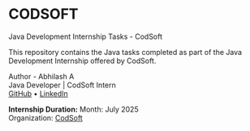 # CODSOFT
Java Development Internship Tasks - CodSoft

This repository contains the Java tasks completed as part of the Java Development Internship offered by CodSoft.

Author - Abhilash A  
Java Developer | CodSoft Intern  
[GitHub](https://github.com/abhilash-a17) • [LinkedIn](www.linkedin.com/in/abhilash17a)

<b>Internship Duration:</b>
Month: July 2025  
Organization: [CodSoft](https://codsoft.in)
